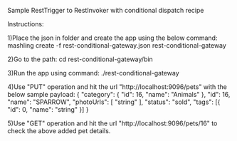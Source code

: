 Sample RestTrigger to RestInvoker with conditional dispatch recipe

Instructions:

1)Place the json in folder and create the app using the below command:
mashling create -f rest-conditional-gateway.json rest-conditional-gateway

2)Go to the path: cd rest-conditional-gateway/bin

3)Run the app using command: ./rest-conditional-gateway

4)Use "PUT" operation and hit the url "http://localhost:9096/pets" with the below sample payload:
{
	"category": {
		"id": 16,
		"name": "Animals"
	},
	"id": 16,
	"name": "SPARROW",
	"photoUrls": [
		"string"
	],
	"status": "sold",
	"tags": [{
		"id": 0,
		"name": "string"
	}]
}

5)Use "GET" operation and hit the url "http://localhost:9096/pets/16" to check the above added pet details.